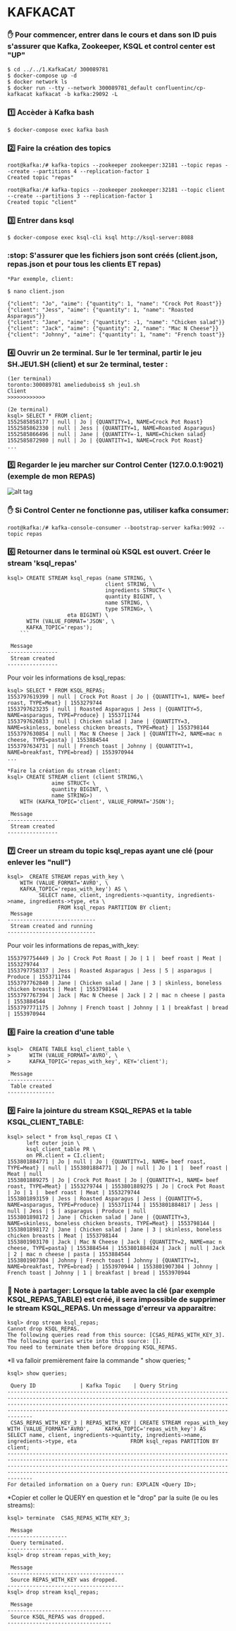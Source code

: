 # KAFKACAT 
### :hand: Pour commencer, entrer dans le cours et dans son ID puis s'assurer que Kafka, Zookeeper, KSQL et control center est "UP"
```
$ cd ../../1.KafkaCat/ 300089781  
$ docker-compose up -d 
$ docker network ls
$ docker run --tty --network 300089781_default confluentinc/cp-kafkacat kafkacat -b kafka:29092 -L
```
### :one: Accèder à Kafka bash

```
$ docker-compose exec kafka bash 
```
### :two: Faire la création des topics
```
root@kafka:/# kafka-topics --zookeeper zookeeper:32181 --topic repas --create --partitions 4 --replication-factor 1
Created topic "repas"
```
```
root@kafka:/# kafka-topics --zookeeper zookeeper:32181 --topic client --create --partitions 3 --replication-factor 1
Created topic "client"
```
### :three: Entrer dans ksql
```
$ docker-compose exec ksql-cli ksql http://ksql-server:8088
```
### :stop: S'assurer que les fichiers json sont créés (client.json, repas.json et pour tous les clients ET repas)
```
*Par exemple, client:

$ nano client.json
```
```
{"client": "Jo", "aime": {"quantity": 1, "name": "Crock Pot Roast"}}
{"client": "Jess", "aime": {"quantity": 1, "name": "Roasted Asparagus"}}
{"client": "Jane", "aime": {"quantity": -1, "name": "Chicken salad"}}
{"client": "Jack", "aime": {"quantity": 2, "name": "Mac N Cheese"}}
{"client": "Johnny", "aime": {"quantity": 1, "name": "French toast"}}
```
### :four: Ouvrir un 2e terminal. Sur le 1er terminal, partir le jeu SH.JEU1.SH (client) et sur 2e terminal, tester :

```
(1er terminal)
toronto:300089781 ameliedubois$ sh jeu1.sh
Client
>>>>>>>>>>>>
```
```
(2e terminal)
ksql> SELECT * FROM client;
1552585858177 | null | Jo | {QUANTITY=1, NAME=Crock Pot Roast}
1552585862330 | null | Jess | {QUANTITY=1, NAME=Roasted Asparagus}
1552585866496 | null | Jane | {QUANTITY=-1, NAME=Chicken salad}
1552585872980 | null | Jo | {QUANTITY=1, NAME=Crock Pot Roast}
...
```
### :five: Regarder le jeu marcher sur Control Center (127.0.0.1:9021) (exemple de mon REPAS)
![alt tag](cc.png)
### :hand: Si Control Center ne fonctionne pas, utiliser kafka consumer:
```
root@kafka:/# kafka-console-consumer --bootstrap-server kafka:9092 --topic repas
```
### :six: Retourner dans le terminal où KSQL est ouvert. Créer le stream 'ksql_repas'
```
ksql> CREATE STREAM ksql_repas (name STRING, \
                               client STRING, \
                               ingredients STRUCT< \
                               quantity BIGINT, \
                               name STRING, \
                               type STRING>, \
			       eta BIGINT) \
      WITH (VALUE_FORMAT='JSON', \
      KAFKA_TOPIC='repas');
    ```
	
 Message        
----------------
 Stream created 
----------------    
```    
Pour voir les informations de ksql_repas:
```
ksql> SELECT * FROM KSQL_REPAS;
1553797619399 | null | Crock Pot Roast | Jo | {QUANTITY=1, NAME= beef roast, TYPE=Meat} | 1553279744
1553797623235 | null | Roasted Asparagus | Jess | {QUANTITY=5, NAME=asparagus, TYPE=Produce} | 1553711744
1553797626833 | null | Chicken salad | Jane | {QUANTITY=3, NAME=skinless, boneless chicken breasts, TYPE=Meat} | 1553798144
1553797630854 | null | Mac N Cheese | Jack | {QUANTITY=2, NAME=mac n cheese, TYPE=pasta} | 1553884544
1553797634731 | null | French toast | Johnny | {QUANTITY=1, NAME=breakfast, TYPE=bread} | 1553970944
...
```
```
*Faire la création du stream client:
ksql> CREATE STREAM client (client STRING,\ 
		      aime STRUCT< \
		      quantity BIGINT, \
		      name STRING>)
	WITH (KAFKA_TOPIC='client', VALUE_FORMAT='JSON');
	
 Message        
----------------
 Stream created 
----------------
```
### :seven: Creer un stream du topic ksql_repas ayant une clé (pour enlever les "null")
```
ksql>  CREATE STREAM repas_with_key \
    WITH (VALUE_FORMAT='AVRO', \
    KAFKA_TOPIC='repas_with_key') AS \
          SELECT name, client, ingredients->quantity, ingredients->name, ingredients->type, eta \
                FROM ksql_repas PARTITION BY client;
 Message                    
----------------------------
 Stream created and running 
----------------------------
```
Pour voir les informations de repas_with_key:
```
1553797754449 | Jo | Crock Pot Roast | Jo | 1 |  beef roast | Meat | 1553279744
1553797758337 | Jess | Roasted Asparagus | Jess | 5 | asparagus | Produce | 1553711744
1553797762840 | Jane | Chicken salad | Jane | 3 | skinless, boneless chicken breasts | Meat | 1553798144
1553797767394 | Jack | Mac N Cheese | Jack | 2 | mac n cheese | pasta | 1553884544
1553797771175 | Johnny | French toast | Johnny | 1 | breakfast | bread | 1553970944
```
### :eight: Faire la creation d'une table
```
ksql>  CREATE TABLE ksql_client_table \
>      WITH (VALUE_FORMAT='AVRO', \
>      KAFKA_TOPIC='repas_with_key', KEY='client');

 Message       
---------------
 Table created 
---------------
```

### :nine: Faire la jointure du stream KSQL_REPAS et la table KSQL_CLIENT_TABLE:
```
ksql> select * from ksql_repas CI \
      left outer join \
      ksql_client_table PR \ 
      on PR.client = CI.client;
1553801884771 | Jo | null | Jo | {QUANTITY=1, NAME= beef roast, TYPE=Meat} | null | 1553801884771 | Jo | null | Jo | 1 |  beef roast | Meat | null
1553801889275 | Jo | Crock Pot Roast | Jo | {QUANTITY=1, NAME= beef roast, TYPE=Meat} | 1553279744 | 1553801889275 | Jo | Crock Pot Roast | Jo | 1 |  beef roast | Meat | 1553279744
1553801893159 | Jess | Roasted Asparagus | Jess | {QUANTITY=5, NAME=asparagus, TYPE=Produce} | 1553711744 | 1553801884817 | Jess | null | Jess | 5 | asparagus | Produce | null
1553801898172 | Jane | Chicken salad | Jane | {QUANTITY=3, NAME=skinless, boneless chicken breasts, TYPE=Meat} | 1553798144 | 1553801898172 | Jane | Chicken salad | Jane | 3 | skinless, boneless chicken breasts | Meat | 1553798144
1553801903170 | Jack | Mac N Cheese | Jack | {QUANTITY=2, NAME=mac n cheese, TYPE=pasta} | 1553884544 | 1553801884824 | Jack | null | Jack | 2 | mac n cheese | pasta | 1553884544
1553801907304 | Johnny | French toast | Johnny | {QUANTITY=1, NAME=breakfast, TYPE=bread} | 1553970944 | 1553801907304 | Johnny | French toast | Johnny | 1 | breakfast | bread | 1553970944
```

### :round_pushpin: Note à partager: Lorsque la table avec la clé (par exemple KSQL_REPAS_TABLE) est créé, il sera impossible de supprimer le stream KSQL_REPAS. Un message d'erreur va apparaitre:
```
ksql> drop stream ksql_repas;
Cannot drop KSQL_REPAS. 
The following queries read from this source: [CSAS_REPAS_WITH_KEY_3]. 
The following queries write into this source: []. 
You need to terminate them before dropping KSQL_REPAS.
```
*Il va falloir premièrement faire la commande " show queries; "
```
ksql> show queries;

 Query ID              | Kafka Topic    | Query String                                                                                                                                                                                                                                          
------------------------------------------------------------------------------------------------------------------------------------------------------------------------------------------------------------------------------------------------------------------------------------------------
 CSAS_REPAS_WITH_KEY_3 | REPAS_WITH_KEY | CREATE STREAM repas_with_key     WITH (VALUE_FORMAT='AVRO',     KAFKA_TOPIC='repas_with_key') AS           SELECT name, client, ingredients->quantity, ingredients->name, ingredients->type, eta                 FROM ksql_repas PARTITION BY client; 
------------------------------------------------------------------------------------------------------------------------------------------------------------------------------------------------------------------------------------------------------------------------------------------------
For detailed information on a Query run: EXPLAIN <Query ID>;
```
*Copier et coller le QUERY en question et le "drop" par la suite (le ou les streams):
```
ksql> terminate  CSAS_REPAS_WITH_KEY_3;

 Message           
-------------------
 Query terminated. 
-------------------
ksql> drop stream repas_with_key;

 Message                             
-------------------------------------
 Source REPAS_WITH_KEY was dropped.  
-------------------------------------
ksql> drop stream ksql_repas;

 Message                         
---------------------------------
 Source KSQL_REPAS was dropped.  
---------------------------------
```
